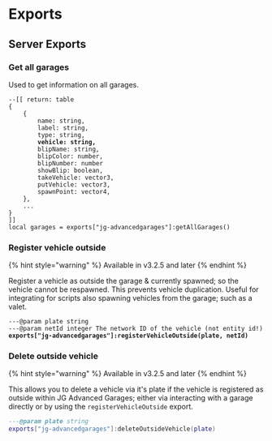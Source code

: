 # Exports

## Server Exports

### Get all garages

Used to get information on all garages.

<pre class="language-lua"><code class="lang-lua">--[[ return: table
{
    {
        name: string,
        label: string,
        type: string,
<strong>        vehicle: string,
</strong>        blipName: string,
        blipColor: number,
        blipNumber: number
        showBlip: boolean,
        takeVehicle: vector3,
        putVehicle: vector3,
        spawnPoint: vector4,
    },
    ...
} 
]]
local garages = exports["jg-advancedgarages"]:getAllGarages()
</code></pre>

### Register vehicle outside

{% hint style="warning" %}
Available in v3.2.5 and later
{% endhint %}

Register a vehicle as outside the garage & currently spawned; so the vehicle cannot be respawned. This prevents vehicle duplication. Useful for integrating for scripts also spawning vehicles from the garage; such as a valet.

<pre class="language-lua"><code class="lang-lua">---@param plate string
---@param netId integer The network ID of the vehicle (not entity id!)
<strong>exports["jg-advancedgarages"]:registerVehicleOutside(plate, netId)
</strong></code></pre>

### Delete outside vehicle

{% hint style="warning" %}
Available in v3.2.5 and later
{% endhint %}

This allows you to delete a vehicle via it's plate if the vehicle is registered as outside within JG Advanced Garages; either via interacting with a garage directly or by using the `registerVehicleOutside` export.

```lua
---@param plate string
exports["jg-advancedgarages"]:deleteOutsideVehicle(plate)
```

